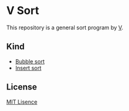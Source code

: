 # V Sort

This repository is a general sort program by [V](https://vlang.io/).

## Kind

- [Bubble sort](bubblesort.v)
- [Insert sort](insertsort.v)

## License

[MIT Lisence](LICENSE)
